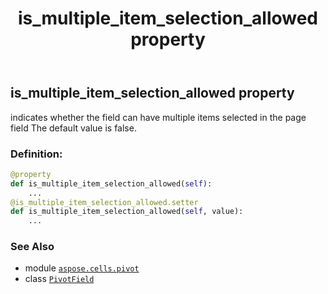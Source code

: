 ﻿---
title: is_multiple_item_selection_allowed property
second_title: Aspose.Cells for Python via .NET API References
description: 
type: docs
weight: 400
url: /aspose.cells.pivot/pivotfield/is_multiple_item_selection_allowed/
is_root: false
---

## is_multiple_item_selection_allowed property


indicates whether the field can have multiple items
selected in the page field
The default value is false.
### Definition:
```python
@property
def is_multiple_item_selection_allowed(self):
    ...
@is_multiple_item_selection_allowed.setter
def is_multiple_item_selection_allowed(self, value):
    ...
```

### See Also
* module [`aspose.cells.pivot`](../../)
* class [`PivotField`](/cells/python-net/aspose.cells.pivot/pivotfield)
